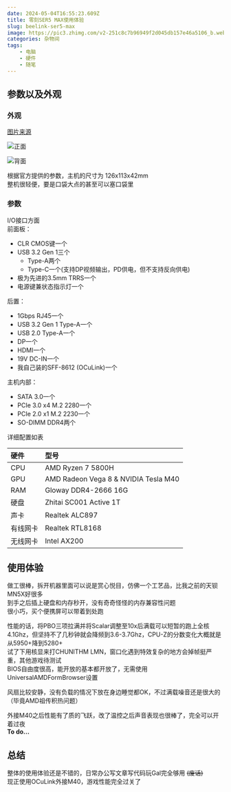 ```yaml
---
date: 2024-05-04T16:55:23.609Z
title: 零刻SER5 MAX使用体验
slug: beelink-ser5-max
image: https://pic3.zhimg.com/v2-251c8c7b96949f2d045db157e46a5106_b.webp
categories: 杂物间
tags:
    - 电脑
    - 硬件
    - 随笔
---
```


## 参数以及外观

### 外观
[图片来源](https://www.zhihu.com/tardis/bd/art/651914200)  

![正面](https://pic3.zhimg.com/v2-251c8c7b96949f2d045db157e46a5106_b.webp)

![背面](https://pic2.zhimg.com/v2-d2e7c3084966a9a5e65cc08c6884f3c9_b.webp)

根据官方提供的参数，主机的尺寸为 126x113x42mm  
整机很轻便，要是口袋大点的甚至可以塞口袋里  

### 参数
I/O接口方面  
前面板：
- CLR CMOS键一个
- USB 3.2 Gen 1三个
    - Type-A两个
    - Type-C一个(支持DP视频输出，PD供电，但不支持反向供电)
- 极为先进的3.5mm TRRS一个
- 电源键兼状态指示灯一个  

后置：
- 1Gbps RJ45一个
- USB 3.2 Gen 1 Type-A一个
- USB 2.0 Type-A一个
- DP一个
- HDMI一个
- 19V DC-IN一个
- 我自己装的SFF-8612 (OCuLink)一个  

主机内部：
- SATA 3.0一个
- PCIe 3.0 x4 M.2 2280一个
- PCIe 2.0 x1 M.2 2230一个
- SO-DIMM DDR4两个

详细配置如表  

硬件 | 型号
:----- | :-----
CPU | AMD Ryzen 7 5800H
GPU | AMD Radeon Vega 8 & NVIDIA Tesla M40
RAM | Gloway DDR4-2666 16G
硬盘 | Zhitai SC001 Active 1T
声卡 | Realtek ALC897
有线网卡 | Realtek RTL8168
无线网卡 | Intel AX200

## 使用体验
做工很棒，拆开机器里面可以说是赏心悦目，仿佛一个工艺品，比我之前的天钡MN5X好很多  
到手之后插上硬盘和内存秒开，没有奇奇怪怪的内存兼容性问题  
很小巧，买个便携屏可以带着到处跑  
  
性能的话，将PBO三项拉满并将Scalar调整至10x后满载可以短暂的跑上全核4.1Ghz，但坚持不了几秒钟就会降频到3.6-3.7Ghz，CPU-Z的分数变化大概就是从5950+降到5280+  
试了下用核显来打CHUNITHM LMN，窗口化遇到特效复杂的地方会掉帧挺严重，其他游戏待测试  
BIOS自由度很高，能开放的基本都开放了，无需使用UniversalAMDFormBrowser设置  
  
风扇比较安静，没有负载的情况下放在身边睡觉都OK，不过满载噪音还是很大的（毕竟AMD祖传积热问题） 

外接M40之后性能有了质的飞跃，改了温控之后声音表现也很棒了，完全可以开着过夜  
**To do...**

## 总结
整体的使用体验还是不错的，日常办公写文章写代码玩Gal完全够用 ~~(废话)~~  
现正使用OCuLink外接M40，游戏性能完全过关了